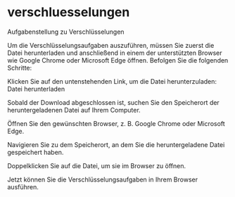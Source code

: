 # verschluesselungen
Aufgabenstellung zu Verschlüsselungen


Um die Verschlüsselungsaufgaben auszuführen, müssen Sie zuerst die Datei herunterladen und anschließend in einem der unterstützten Browser wie Google Chrome oder Microsoft Edge öffnen. Befolgen Sie die folgenden Schritte:

Klicken Sie auf den untenstehenden Link, um die Datei herunterzuladen:
Datei herunterladen

Sobald der Download abgeschlossen ist, suchen Sie den Speicherort der heruntergeladenen Datei auf Ihrem Computer.

Öffnen Sie den gewünschten Browser, z. B. Google Chrome oder Microsoft Edge.

Navigieren Sie zu dem Speicherort, an dem Sie die heruntergeladene Datei gespeichert haben.

Doppelklicken Sie auf die Datei, um sie im Browser zu öffnen.

Jetzt können Sie die Verschlüsselungsaufgaben in Ihrem Browser ausführen.
